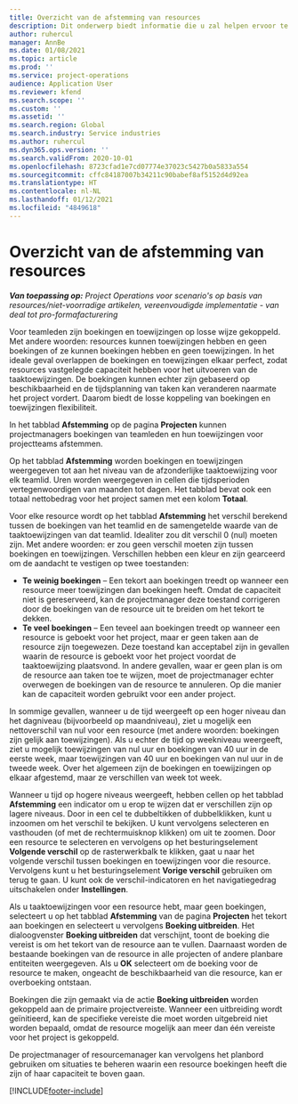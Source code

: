 ```yaml
---
title: Overzicht van de afstemming van resources
description: Dit onderwerp biedt informatie die u zal helpen ervoor te zorgen dat resourceboekingen en toewijzingen voor projecten worden afgestemd.
author: ruhercul
manager: AnnBe
ms.date: 01/08/2021
ms.topic: article
ms.prod: ''
ms.service: project-operations
audience: Application User
ms.reviewer: kfend
ms.search.scope: ''
ms.custom: ''
ms.assetid: ''
ms.search.region: Global
ms.search.industry: Service industries
ms.author: ruhercul
ms.dyn365.ops.version: ''
ms.search.validFrom: 2020-10-01
ms.openlocfilehash: 8723cfad1e7cd07774e37023c5427b0a5833a554
ms.sourcegitcommit: cffc84187007b34211c90babef8af5152d4d92ea
ms.translationtype: HT
ms.contentlocale: nl-NL
ms.lasthandoff: 01/12/2021
ms.locfileid: "4849618"
---
```

# <a name="resource-reconciliation-overview"></a>Overzicht van de afstemming van resources

_**Van toepassing op:** Project Operations voor scenario's op basis van resources/niet-voorradige artikelen, vereenvoudigde implementatie - van deal tot pro-formafacturering_

Voor teamleden zijn boekingen en toewijzingen op losse wijze gekoppeld. Met andere woorden: resources kunnen toewijzingen hebben en geen boekingen of ze kunnen boekingen hebben en geen toewijzingen. In het ideale geval overlappen de boekingen en toewijzingen elkaar perfect, zodat resources vastgelegde capaciteit hebben voor het uitvoeren van de taaktoewijzingen. De boekingen kunnen echter zijn gebaseerd op beschikbaarheid en de tijdsplanning van taken kan veranderen naarmate het project vordert. Daarom biedt de losse koppeling van boekingen en toewijzingen flexibiliteit.

In het tabblad **Afstemming** op de pagina **Projecten** kunnen projectmanagers boekingen van teamleden en hun toewijzingen voor projectteams afstemmen.

Op het tabblad **Afstemming** worden boekingen en toewijzingen weergegeven tot aan het niveau van de afzonderlijke taaktoewijzing voor elk teamlid. Uren worden weergegeven in cellen die tijdsperioden vertegenwoordigen van maanden tot dagen. Het tabblad bevat ook een totaal nettobedrag voor het project samen met een kolom **Totaal**.

Voor elke resource wordt op het tabblad **Afstemming** het verschil berekend tussen de boekingen van het teamlid en de samengetelde waarde van de taaktoewijzingen van dat teamlid. Idealiter zou dit verschil 0 (nul) moeten zijn. Met andere woorden: er zou geen verschil moeten zijn tussen boekingen en toewijzingen. Verschillen hebben een kleur en zijn gearceerd om de aandacht te vestigen op twee toestanden:

- **Te weinig boekingen** – Een tekort aan boekingen treedt op wanneer een resource meer toewijzingen dan boekingen heeft. Omdat de capaciteit niet is gereserveerd, kan de projectmanager deze toestand corrigeren door de boekingen van de resource uit te breiden om het tekort te dekken.
- **Te veel boekingen** – Een teveel aan boekingen treedt op wanneer een resource is geboekt voor het project, maar er geen taken aan de resource zijn toegewezen. Deze toestand kan acceptabel zijn in gevallen waarin de resource is geboekt voor het project voordat de taaktoewijzing plaatsvond. In andere gevallen, waar er geen plan is om de resource aan taken toe te wijzen, moet de projectmanager echter overwegen de boekingen van de resource te annuleren. Op die manier kan de capaciteit worden gebruikt voor een ander project.

In sommige gevallen, wanneer u de tijd weergeeft op een hoger niveau dan het dagniveau (bijvoorbeeld op maandniveau), ziet u mogelijk een nettoverschil van nul voor een resource (met andere woorden: boekingen zijn gelijk aan toewijzingen). Als u echter de tijd op weekniveau weergeeft, ziet u mogelijk toewijzingen van nul uur en boekingen van 40 uur in de eerste week, maar toewijzingen van 40 uur en boekingen van nul uur in de tweede week. Over het algemeen zijn de boekingen en toewijzingen op elkaar afgestemd, maar ze verschillen van week tot week.

Wanneer u tijd op hogere niveaus weergeeft, hebben cellen op het tabblad **Afstemming** een indicator om u erop te wijzen dat er verschillen zijn op lagere niveaus. Door in een cel te dubbeltikken of dubbelklikken, kunt u inzoomen om het verschil te bekijken. U kunt vervolgens selecteren en vasthouden (of met de rechtermuisknop klikken) om uit te zoomen. Door een resource te selecteren en vervolgens op het besturingselement **Volgende verschil** op de rasterwerkbalk te klikken, gaat u naar het volgende verschil tussen boekingen en toewijzingen voor die resource. Vervolgens kunt u het besturingselement **Vorige verschil** gebruiken om terug te gaan. U kunt ook de verschil-indicatoren en het navigatiegedrag uitschakelen onder **Instellingen**.

Als u taaktoewijzingen voor een resource hebt, maar geen boekingen, selecteert u op het tabblad **Afstemming** van de pagina **Projecten** het tekort aan boekingen en selecteert u vervolgens **Boeking uitbreiden**. Het dialoogvenster **Boeking uitbreiden** dat verschijnt, toont de boeking die vereist is om het tekort van de resource aan te vullen. Daarnaast worden de bestaande boekingen van de resource in alle projecten of andere planbare entiteiten weergegeven. Als u **OK** selecteert om de boeking voor de resource te maken, ongeacht de beschikbaarheid van die resource, kan er overboeking ontstaan.

Boekingen die zijn gemaakt via de actie **Boeking uitbreiden** worden gekoppeld aan de primaire projectvereiste. Wanneer een uitbreiding wordt geïnitieerd, kan de specifieke vereiste die moet worden uitgebreid niet worden bepaald, omdat de resource mogelijk aan meer dan één vereiste voor het project is gekoppeld.

De projectmanager of resourcemanager kan vervolgens het planbord gebruiken om situaties te beheren waarin een resource boekingen heeft die zijn of haar capaciteit te boven gaan.


[!INCLUDE[footer-include](../includes/footer-banner.md)]
